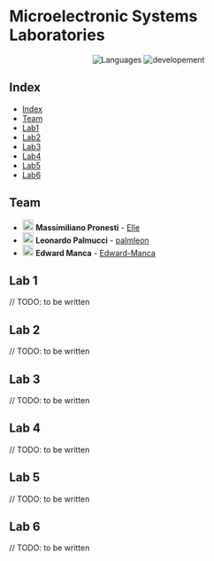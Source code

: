 # Microelectronic Systems Laboratories 

<p align="center">
 <img alt="Languages" src="https://img.shields.io/badge/Languages-VHDL-orange"/>
 <img alt="developement" src="https://img.shields.io/badge/developement-in progress-orange"/>   
</p>

## Index

- [Index](#index)
- [Team](#team)
- [Lab1](gr38_lab01)
- [Lab2](gr38_lab02)
- [Lab3](gr38_lab03)
- [Lab4](gr38_lab04)
- [Lab5](gr38_lab05)
- [Lab6](gr38_lab06)

## Team

- <img alt="avatar" src="https://github.com/PronElle.png" width="20px" height="20px"> **Massimiliano Pronesti**  - [Elle](https://github.com/PronElle)
- <img alt="avatar" src="https://github.com/palmleon.png" width="20px" height="20px"> **Leonardo Palmucci** - [palmleon](https://github.com/palmleon) 
- <img alt="avatar" src="https://github.com/Edward-Manca.png" width="20px" height="20px"> **Edward Manca** - [Edward-Manca](https://github.com/Edward-Manca)

## Lab 1

// TODO: to be written

## Lab 2

// TODO: to be written

## Lab 3

// TODO: to be written

## Lab 4

// TODO: to be written

## Lab 5

// TODO: to be written

## Lab 6

// TODO: to be written

